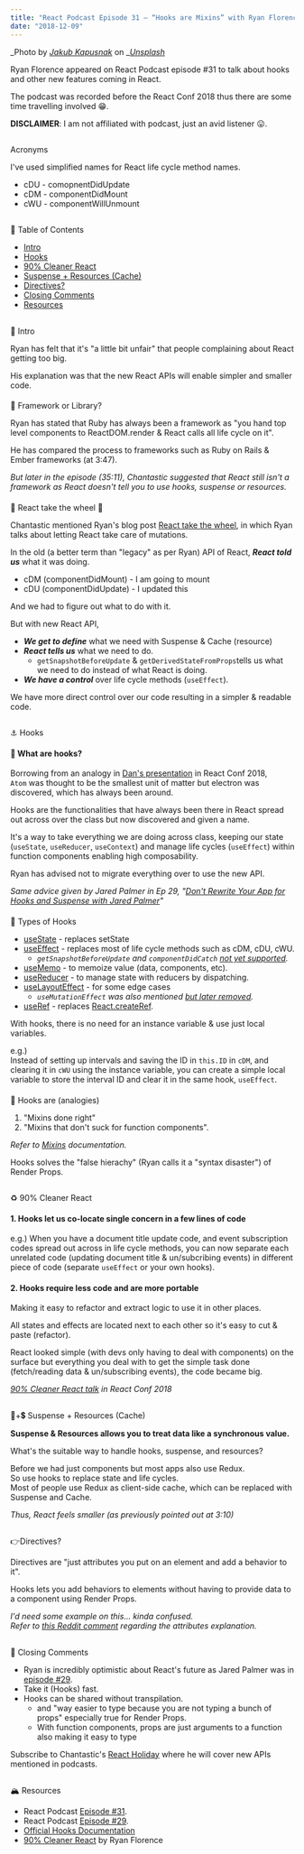 ```yaml
---
title: "React Podcast Episode 31 – “Hooks are Mixins” with Ryan Florence"
date: "2018-12-09"
---
```


_Photo by _[_Jakub Kapusnak_](https://unsplash.com/photos/4f4YZfDMLeU?utm_source=unsplash&utm_medium=referral&utm_content=creditCopyText)_ on _[_Unsplash_](https://unsplash.com/search/photos/bibimbap?utm_source=unsplash&utm_medium=referral&utm_content=creditCopyText)

Ryan Florence appeared on React Podcast episode #31 to talk about hooks and other new features coming in React.

The podcast was recorded before the React Conf 2018 thus there are some time travelling involved 😁.

**DISCLAIMER**: I am not affiliated with podcast, just an avid listener 😛.

##   
Acronyms

I've used simplified names for React life cycle method names.

- cDU - comopnentDidUpdate
- cDM - componentDidMount
- cWU - componentWillUnmount

##   
📃 Table of Contents

- [Intro](#intro)
- [Hooks](#hooks)
- [90% Cleaner React](#cleaner)
- [Suspense + Resources (Cache)](#suspense)
- [Directives?](#directives)
- [Closing Comments](#closing)
- [Resources](#resources)

##   
🏹 Intro

Ryan has felt that it's "a little bit unfair" that people complaining about React getting too big.  
  
His explanation was that the new React APIs will enable simpler and smaller code.

####   
🔹 Framework or Library?

Ryan has stated that Ruby has always been a framework as "you hand top level components to ReactDOM.render & React calls all life cycle on it".

He has compared the process to frameworks such as Ruby on Rails & Ember frameworks (at 3:47).

_But later in the episode (35:11), Chantastic suggested that React still isn't a framework as React doesn't tell you to use hooks, suspense or resources._

####   
🔹 React take the wheel 🎡

Chantastic mentioned Ryan's blog post [React take the wheel](https://medium.com/@ryanflorence/react-context-and-re-renders-react-take-the-wheel-cd1d20663647), in which Ryan talks about letting React take care of mutations.

In the old (a better term than "legacy" as per Ryan) API of React, **_React told us_** what it was doing.

- cDM (componentDidMount) - I am going to mount
- cDU (componentDidUpdate) - I updated this

And we had to figure out what to do with it.

But with new React API,

- **_We get to define_** what we need with Suspense & Cache (resource)
- **_React tells us_** what we need to do.
    - `getSnapshotBeforeUpdate` & `getDerivedStateFromProps`tells us what we need to do instead of what React is doing.
- **_We have a control_** over life cycle methods (`useEffect`).

We have more direct control over our code resulting in a simpler & readable code.

##   
⚓ Hooks

#### 🔹 What are hooks?

Borrowing from an analogy in [Dan's presentation](https://youtu.be/V-QO-KO90iQ?t=3420) in React Conf 2018,   
`Atom` was thought to be the smallest unit of matter but electron was discovered, which has always been around.

Hooks are the functionalities that have always been there in React spread out across over the class but now discovered and given a name.

It's a way to take everything we are doing across class, keeping our state (`useState`, `useReducer`, `useContext`) and manage life cycles (`useEffect`) within function components enabling high composability.

Ryan has advised not to migrate everything over to use the new API.

_Same advice given by Jared Palmer in Ep 29, "_[_Don't Rewrite Your App for Hooks and Suspense with Jared Palmer_](https://reactpodcast.simplecast.fm/29)_"_

####   
🔹 Types of Hooks

- [useState](https://reactjs.org/docs/hooks-reference.html#usestate) \- replaces setState
- [useEffect](https://reactjs.org/docs/hooks-reference.html#useeffect) \- replaces most of life cycle methods such as cDM, cDU, cWU.
    - _`getSnapshotBeforeUpdate` and `componentDidCatch` [not yet supported](https://reactjs.org/docs/hooks-faq.html#do-hooks-cover-all-use-cases-for-classes)._
- [useMemo](https://reactjs.org/docs/hooks-reference.html#usememo) \- to memoize value (data, components, etc).
- [useReducer](https://reactjs.org/docs/hooks-reference.html#usereducer) \- to manage state with reducers by dispatching.
- [useLayoutEffect](https://reactjs.org/docs/hooks-reference.html#uselayouteffect) \- for some edge cases
    - _`useMutationEffect` was also mentioned [but later removed](https://github.com/facebook/react/pull/14336)._
- [useRef](https://reactjs.org/docs/hooks-reference.html#useref) \- replaces [React.createRef](https://reactjs.org/docs/react-api.html#reactcreateref).

With hooks, there is no need for an instance variable & use just local variables.

e.g.)   
Instead of setting up intervals and saving the ID in `this.ID` in `cDM`, and clearing it in `cWU` using the instance variable, you can create a simple local variable to store the interval ID and clear it in the same hook, `useEffect`.

####   
🔹 Hooks are (analogies)

1. "Mixins done right"
2. "Mixins that don't suck for function components".

_Refer to [Mixins](https://reactjs.org/docs/react-without-es6.html#mixins) documentation._

Hooks solves the "false hierachy" (Ryan calls it a "syntax disaster") of Render Props.

##   
♻ 90% Cleaner React

#### 1\. Hooks let us co-locate single concern in a few lines of code

e.g.) When you have a document title update code, and event subscription codes spread out across in life cycle methods, you can now separate each unrelated code (updating document title & un/subcribing events) in different piece of code (separate `useEffect` or your own hooks).

#### 2\. Hooks require less code and are more portable

Making it easy to refactor and extract logic to use it in other places.

All states and effects are located next to each other so it's easy to cut & paste (refactor).

React looked simple (with devs only having to deal with components) on the surface but everything you deal with to get the simple task done (fetch/reading data & un/subscribing events), the code became big.

[_90% Cleaner React talk_](https://youtu.be/wXLf18DsV-I) _in React Conf 2018_

##   
🌉+💲 Suspense + Resources (Cache)

**Suspense & Resources allows you to treat data like a synchronous value.**

What's the suitable way to handle hooks, suspense, and resources?

Before we had just components but most apps also use Redux.  
So use hooks to replace state and life cycles.  
Most of people use Redux as client-side cache, which can be replaced with Suspense and Cache.

_Thus, React feels smaller (as previously pointed out at 3:10)_

##   
👉Directives?

Directives are "just attributes you put on an element and add a behavior to it".

Hooks lets you add behaviors to elements without having to provide data to a component using Render Props.

_I'd need some example on this... kinda confused._  
_Refer to [this Reddit comment](https://www.reddit.com/r/reactjs/comments/a4p7e0/an_unofficial_show_note_for_react_podcast_episode/ebi8dcd/) regarding the attributes explanation._

##   
🚪 Closing Comments

- Ryan is incredibly optimistic about React's future as Jared Palmer was in [episode #29](https://reactpodcast.simplecast.fm/29).
- Take it (Hooks) fast.
- Hooks can be shared without transpilation.
    - and "way easier to type because you are not typing a bunch of props" especially true for Render Props.
    - With function components, props are just arguments to a function also making it easy to type

Subscribe to Chantastic's [React Holiday](https://react.holiday/) where he will cover new APIs mentioned in podcasts.

##   
🏔 Resources

- React Podcast [Episode #31](https://reactpodcast.simplecast.fm/31).
- React Podcast [Episode #29](https://reactpodcast.simplecast.fm/29).
- [Official Hooks Documentation](https://reactjs.org/hooks)
- [90% Cleaner React](https://youtu.be/wXLf18DsV-I) by Ryan Florence
